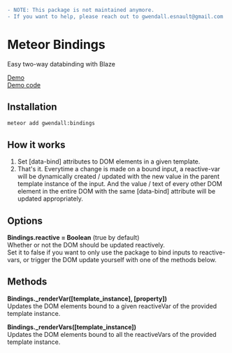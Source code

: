 ```diff
- NOTE: This package is not maintained anymore.
- If you want to help, please reach out to gwendall.esnault@gmail.com
```

Meteor Bindings
=================

Easy two-way databinding with Blaze

[Demo](https://bindings.meteor.com)  
[Demo code](https://github.com/gwendall/meteor-bindings-demo)  


Installation
------------

``` sh
meteor add gwendall:bindings
```

How it works
----------

1. Set [data-bind] attributes to DOM elements in a given template.
2. That's it. Everytime a change is made on a bound input, a reactive-var will be dynamically created / updated with the new value in the parent template instance of the input. And the value / text of every other DOM element in the entire DOM with the same [data-bind] attribute will be updated appropriately.

Options
----------

**Bindings.reactive = Boolean** (true by default)  
Whether or not the DOM should be updated reactively.  
Set it to false if you want to only use the package to bind inputs to reactive-vars, or trigger the DOM update yourself with one of the methods below.

Methods
----------

**Bindings._renderVar([template_instance], [property])**  
Updates the DOM elements bound to a given reactiveVar of the provided template instance.

**Bindings._renderVars([template_instance])**  
Updates the DOM elements bound to all the reactiveVars of the provided template instance.
